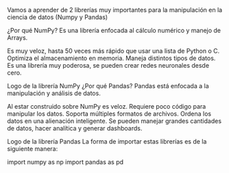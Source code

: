Vamos a aprender de 2 librerías muy importantes para la manipulación en la ciencia de datos (Numpy y Pandas)

¿Por qué NumPy?
Es una librería enfocada al cálculo numérico y manejo de Arrays.

Es muy veloz, hasta 50 veces más rápido que usar una lista de Python o C.
Optimiza el almacenamiento en memoria.
Maneja distintos tipos de datos.
Es una librería muy poderosa, se pueden crear redes neuronales desde cero.

Logo de la librería NumPy
¿Por qué Pandas?
Pandas está enfocada a la manipulación y análisis de datos.

Al estar construido sobre NumPy es veloz.
Requiere poco código para manipular los datos.
Soporta múltiples formatos de archivos.
Ordena los datos en una alienación inteligente.
Se pueden manejar grandes cantidades de datos, hacer analítica y generar dashboards.

Logo de la librería Pandas
La forma de importar estas librerías es de la siguiente manera:

import numpy as np
import pandas as pd
